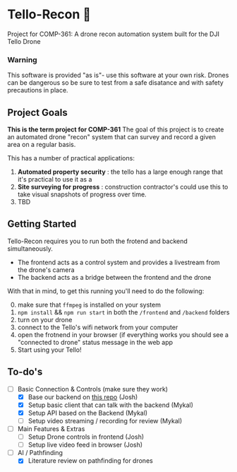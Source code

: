 # Tello-Recon 🎯

Project for COMP-361: A drone recon automation system built for the DJI Tello Drone

### Warning

This software is provided "as is"- use this software at your own risk.
Drones can be dangerous so be sure to test from a safe disatance and with safety precautions in place.

## Project Goals

**This is the term project for COMP-361**
The goal of this project is to create an automated drone "recon" system that can survey and record a given area on a regular basis.

This has a number of practical applications:

1. **Automated property security** : the tello has a large enough range that it's practical to use it as a
2. **Site surveying for progress** : construction contractor's could use this to take visual snapshots of progress over time.
3. TBD

## Getting Started

Tello-Recon requires you to run both the frotend and backend simultaneously.

- The frontend acts as a control system and provides a livestream from the drone's camera
- The backend acts as a bridge between the frontend and the drone

With that in mind, to get this running you'll need to do the following:

0. make sure that `ffmpeg` is installed on your system
1. `npm install` && `npm run start` in both the `/frontend` and `/backend` folders
2. turn on your drone
3. connect to the Tello's wifi network from your computer
4. open the frotnend in your browser (if everything works you should see a "connected to drone" status message in the web app
5. Start using your Tello!

## To-do's

- [ ] Basic Connection & Controls (make sure they work)
  - [x] Base our backend on [this repo](https://github.com/csscottc/drone-ctrl) (Josh)
  - [x] Setup basic client that can talk with the backend (Mykal)
  - [x] Setup API based on the Backend (Mykal)
  - [ ] Setup video streaming / recording for review (Mykal)
- [ ] Main Features & Extras
  - [ ] Setup Drone controls in frontend (Josh)
  - [ ] Setup live video feed in browser (Josh)
- [ ] AI / Pathfinding
  - [x] Literature review on pathfinding for drones

